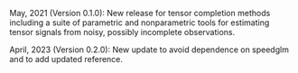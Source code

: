 May, 2021 (Version 0.1.0): New release for tensor completion methods including a suite of parametric and nonparametric tools for estimating tensor signals from noisy, possibly incomplete observations.

April, 2023 (Version 0.2.0): New update to avoid dependence on speedglm and to add updated reference.
